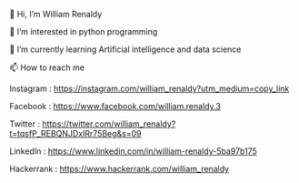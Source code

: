 👋 Hi, I’m William Renaldy

👀 I’m interested in python programming

🌱 I’m currently learning Artificial intelligence and data science 

📫 How to reach me 

Instagram : https://instagram.com/william_renaldy?utm_medium=copy_link

Facebook : https://www.facebook.com/william.renaldy.3

Twitter : https://twitter.com/william_renaldy?t=tqsfP_REBQNJDxIRr75Beg&s=09

LinkedIn : https://www.linkedin.com/in/william-renaldy-5ba97b175

Hackerrank : https://www.hackerrank.com/william_renaldy
<!---
williamrenaldy2003/williamrenaldy2003 is a ✨ special ✨ repository because its `README.md` (this file) appears on your GitHub profile.
You can click the Preview link to take a look at your changes.
--->
